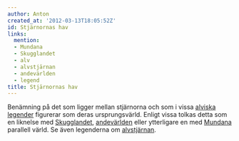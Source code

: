 ```yaml
---
author: Anton
created_at: '2012-03-13T18:05:52Z'
id: Stjärnornas hav
links:
  mention:
  - Mundana
  - Skugglandet
  - alv
  - alvstjärnan
  - andevärlden
  - legend
title: Stjärnornas hav
---
```


Benämning på det som ligger mellan stjärnorna och som i vissa [alviska][] [legender] figurerar som
deras ursprungsvärld. Enligt vissa tolkas detta som en liknelse med [Skugglandet], [andevärlden]
eller ytterligare en med [Mundana] parallell värld. Se även legenderna om [alvstjärnan].

  [alviska]: alv
  [legender]: legend
  [Skugglandet]: Skugglandet
  [andevärlden]: andevärlden
  [Mundana]: Mundana
  [alvstjärnan]: alvstjärnan

